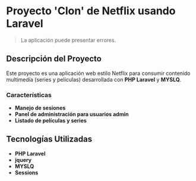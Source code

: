 # Proyecto 'Clon' de Netflix usando Laravel
> La aplicación puede presentar errores.

## Descripción del Proyecto

Este proyecto es una aplicación web estilo Netflix para consumir contenido multimedia (series y películas) desarrollada con **PHP Laravel** y **MYSLQ**.

### Características
- **Manejo de sesiones**
- **Panel de administración para usuarios admin**
- **Listado de películas y series**


## Tecnologías Utilizadas
- **PHP Laravel**
- **jquery**
- **MYSLQ**
- **Sessions**
